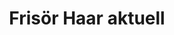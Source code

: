 ---
title: "Frisör Haar aktuell"
url: /wurster-nordseekueste/frisoer-haar-aktuell/
shop: Friseur
---